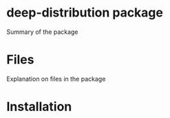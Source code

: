 #  deep-distribution package

Summary of the package

# Files

Explanation on files in the package


# Installation

